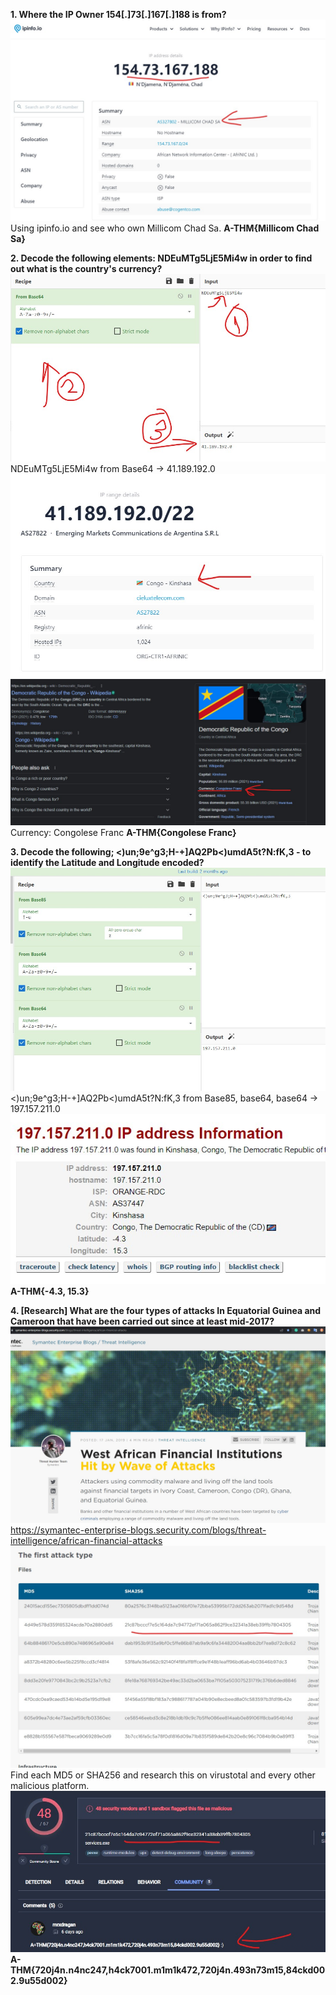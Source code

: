 **1. Where the IP Owner 154[.]73[.]167[.]188 is from?**
![alt text](img/35.jpg)
Using ipinfo.io and see who own Millicom Chad Sa.
**A-THM{Millicom Chad Sa}**

**2. Decode the following elements: NDEuMTg5LjE5Mi4w in order to find out what is the country's currency?**
![alt text](img/36.jpg)
NDEuMTg5LjE5Mi4w from Base64 -> 41.189.192.0
![alt text](img/37.jpg)
![alt text](img/38.jpg)
Currency: Congolese Franc
**A-THM{Congolese Franc}**

**3. Decode the following; <)un;9e^g3;H-+]AQ2Pb<)umdA5t?N:fK,3 - to identify the Latitude and Longitude encoded?**
![alt text](img/39.jpg)
<)un;9e^g3;H-+]AQ2Pb<)umdA5t?N:fK,3 from Base85, base64, base64 -> 197.157.211.0
![alt text](img/40.jpg)
**A-THM{-4.3, 15.3}**

**4. [Research] What are the four types of attacks In Equatorial Guinea and Cameroon that have been carried out since at least mid-2017?**
![alt text](img/41.jpg)
https://symantec-enterprise-blogs.security.com/blogs/threat-intelligence/african-financial-attacks
![alt text](img/42.jpg)
Find each MD5 or SHA256 and research this on virustotal and every other malicious platform.
![alt text](img/43.jpg)
**A-THM{720j4n.n4nc247,h4ck7001.m1m1k472,720j4n.493n73m15,84ckd002.9u55d002}**
